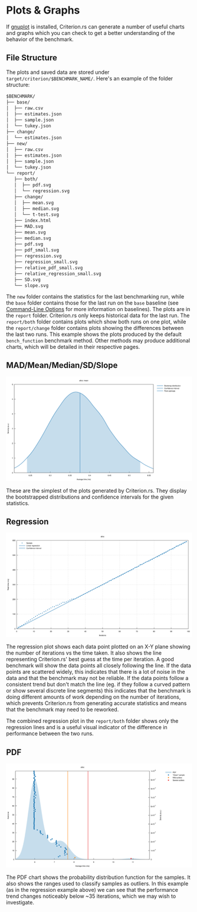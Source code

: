 # Plots & Graphs

If [gnuplot](http://www.gnuplot.info/) is installed, Criterion.rs can generate a number of useful charts and graphs which you can check to get a better understanding of the behavior of the benchmark.

## File Structure

The plots and saved data are stored under `target/criterion/$BENCHMARK_NAME/`. Here's an example of the folder structure:

```
$BENCHMARK/
├── base/
│  ├── raw.csv
│  ├── estimates.json
│  ├── sample.json
│  └── tukey.json
├── change/
│  └── estimates.json
├── new/
│  ├── raw.csv
│  ├── estimates.json
│  ├── sample.json
│  └── tukey.json
└── report/
   ├── both/
   │  ├── pdf.svg
   │  └── regression.svg
   ├── change/
   │  ├── mean.svg
   │  ├── median.svg
   │  └── t-test.svg
   ├── index.html
   ├── MAD.svg
   ├── mean.svg
   ├── median.svg
   ├── pdf.svg
   ├── pdf_small.svg
   ├── regression.svg
   ├── regression_small.svg
   ├── relative_pdf_small.svg
   ├── relative_regression_small.svg
   ├── SD.svg
   └── slope.svg
```

The `new` folder contains the statistics for the last benchmarking run, while the `base` folder contains those for the last run on the `base` baseline (see [Command-Line Options](/user_guide/command_line_options.html#baselines) for more information on baselines). The plots are in the `report` folder. Criterion.rs only keeps historical data for the last run. The `report/both` folder contains plots which show both runs on one plot, while the `report/change` folder contains plots showing the differences between the last two runs. This example shows the plots produced by the default `bench_function` benchmark method. Other methods may produce additional charts, which will be detailed in their respective pages.

## MAD/Mean/Median/SD/Slope

![Mean Chart](./mean.svg)

These are the simplest of the plots generated by Criterion.rs. They display the bootstrapped distributions and confidence intervals for the given statistics.

## Regression

![Regression Chart](./regression.svg)

The regression plot shows each data point plotted on an X-Y plane showing the number of iterations vs the time taken. It also shows the line representing Criterion.rs' best guess at the time per iteration. A good benchmark will show the data points all closely following the line. If the data points are scattered widely, this indicates that there is a lot of noise in the data and that the benchmark may not be reliable. If the data points follow a consistent trend but don't match the line (eg. if they follow a curved pattern or show several discrete line segments) this indicates that the benchmark is doing different amounts of work depending on the number of iterations, which prevents Criterion.rs from generating accurate statistics and means that the benchmark may need to be reworked.

The combined regression plot in the `report/both` folder shows only the regression lines and is a useful visual indicator of the difference in performance between the two runs.

## PDF

![PDF Chart](./pdf.svg)

The PDF chart shows the probability distribution function for the samples. It also shows the ranges used to classify samples as outliers. In this example (as in the regression example above) we can see that the performance trend changes noticeably below ~35 iterations, which we may wish to investigate.
